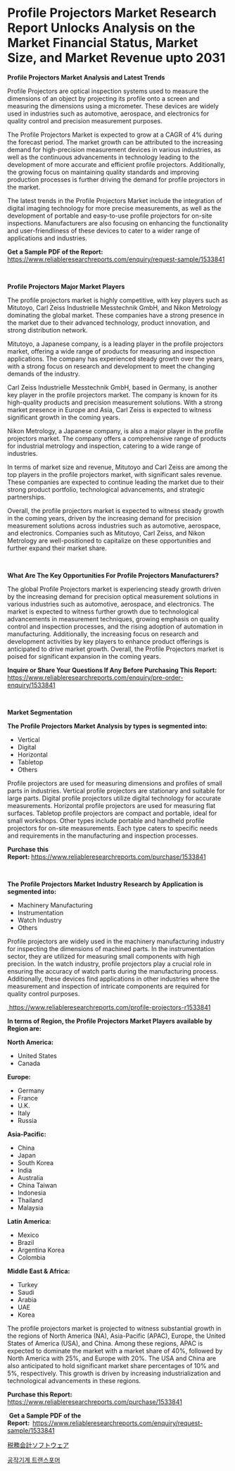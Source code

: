 <p><h1>Profile Projectors Market Research Report Unlocks Analysis on the Market Financial Status, Market Size, and Market Revenue upto 2031</h1></p><p><strong>Profile Projectors Market Analysis and Latest Trends</strong></p>
<p><p>Profile Projectors are optical inspection systems used to measure the dimensions of an object by projecting its profile onto a screen and measuring the dimensions using a micrometer. These devices are widely used in industries such as automotive, aerospace, and electronics for quality control and precision measurement purposes.</p><p>The Profile Projectors Market is expected to grow at a CAGR of 4% during the forecast period. The market growth can be attributed to the increasing demand for high-precision measurement devices in various industries, as well as the continuous advancements in technology leading to the development of more accurate and efficient profile projectors. Additionally, the growing focus on maintaining quality standards and improving production processes is further driving the demand for profile projectors in the market.</p><p>The latest trends in the Profile Projectors Market include the integration of digital imaging technology for more precise measurements, as well as the development of portable and easy-to-use profile projectors for on-site inspections. Manufacturers are also focusing on enhancing the functionality and user-friendliness of these devices to cater to a wider range of applications and industries.</p></p>
<p><strong>Get a Sample PDF of the Report:&nbsp;</strong> <a href="https://www.reliableresearchreports.com/enquiry/request-sample/1533841">https://www.reliableresearchreports.com/enquiry/request-sample/1533841</a></p>
<p>&nbsp;</p>
<p><strong>Profile Projectors Major Market Players</strong></p>
<p><p>The profile projectors market is highly competitive, with key players such as Mitutoyo, Carl Zeiss Industrielle Messtechnik GmbH, and Nikon Metrology dominating the global market. These companies have a strong presence in the market due to their advanced technology, product innovation, and strong distribution network.</p><p>Mitutoyo, a Japanese company, is a leading player in the profile projectors market, offering a wide range of products for measuring and inspection applications. The company has experienced steady growth over the years, with a strong focus on research and development to meet the changing demands of the industry.</p><p>Carl Zeiss Industrielle Messtechnik GmbH, based in Germany, is another key player in the profile projectors market. The company is known for its high-quality products and precision measurement solutions. With a strong market presence in Europe and Asia, Carl Zeiss is expected to witness significant growth in the coming years.</p><p>Nikon Metrology, a Japanese company, is also a major player in the profile projectors market. The company offers a comprehensive range of products for industrial metrology and inspection, catering to a wide range of industries.</p><p>In terms of market size and revenue, Mitutoyo and Carl Zeiss are among the top players in the profile projectors market, with significant sales revenue. These companies are expected to continue leading the market due to their strong product portfolio, technological advancements, and strategic partnerships.</p><p>Overall, the profile projectors market is expected to witness steady growth in the coming years, driven by the increasing demand for precision measurement solutions across industries such as automotive, aerospace, and electronics. Companies such as Mitutoyo, Carl Zeiss, and Nikon Metrology are well-positioned to capitalize on these opportunities and further expand their market share.</p></p>
<p>&nbsp;</p>
<p><strong>What Are The Key Opportunities For Profile Projectors Manufacturers?</strong></p>
<p><p>The global Profile Projectors market is experiencing steady growth driven by the increasing demand for precision optical measurement solutions in various industries such as automotive, aerospace, and electronics. The market is expected to witness further growth due to technological advancements in measurement techniques, growing emphasis on quality control and inspection processes, and the rising adoption of automation in manufacturing. Additionally, the increasing focus on research and development activities by key players to enhance product offerings is anticipated to drive market growth. Overall, the Profile Projectors market is poised for significant expansion in the coming years.</p></p>
<p><strong>Inquire or Share Your Questions If Any Before Purchasing This Report:</strong> <a href="https://www.reliableresearchreports.com/enquiry/pre-order-enquiry/1533841">https://www.reliableresearchreports.com/enquiry/pre-order-enquiry/1533841</a></p>
<p>&nbsp;</p>
<p><strong>Market Segmentation</strong></p>
<p><strong>The Profile Projectors Market Analysis by types is segmented into:</strong></p>
<p><ul><li>Vertical</li><li>Digital</li><li>Horizontal</li><li>Tabletop</li><li>Others</li></ul></p>
<p><p>Profile projectors are used for measuring dimensions and profiles of small parts in industries. Vertical profile projectors are stationary and suitable for large parts. Digital profile projectors utilize digital technology for accurate measurements. Horizontal profile projectors are used for measuring flat surfaces. Tabletop profile projectors are compact and portable, ideal for small workshops. Other types include portable and handheld profile projectors for on-site measurements. Each type caters to specific needs and requirements in the manufacturing and inspection processes.</p></p>
<p><strong>Purchase this Report:&nbsp;</strong><a href="https://www.reliableresearchreports.com/purchase/1533841">https://www.reliableresearchreports.com/purchase/1533841</a></p>
<p>&nbsp;</p>
<p><strong>The Profile Projectors Market Industry Research by Application is segmented into:</strong></p>
<p><ul><li>Machinery Manufacturing</li><li>Instrumentation</li><li>Watch Industry</li><li>Others</li></ul></p>
<p><p>Profile projectors are widely used in the machinery manufacturing industry for inspecting the dimensions of machined parts. In the instrumentation sector, they are utilized for measuring small components with high precision. In the watch industry, profile projectors play a crucial role in ensuring the accuracy of watch parts during the manufacturing process. Additionally, these devices find applications in other industries where the measurement and inspection of intricate components are required for quality control purposes.</p></p>
<p><a href="https://www.reliableresearchreports.com/profile-projectors-r1533841">&nbsp;https://www.reliableresearchreports.com/profile-projectors-r1533841</a></p>
<p><strong>In terms of Region, the Profile Projectors Market Players available by Region are:</strong></p>
<p>
    <p> <strong> North America: </strong>
        <ul>
            <li>United States</li>
            <li>Canada</li>
        </ul>
        </p> 
    <p> <strong> Europe: </strong>
        <ul>
            <li>Germany</li>
            <li>France</li>
            <li>U.K.</li>
            <li>Italy</li>
            <li>Russia</li>
        </ul>
        </p> 
    <p> <strong> Asia-Pacific: </strong>
        <ul>
            <li>China</li>
            <li>Japan</li>
            <li>South Korea</li>
            <li>India</li>
            <li>Australia</li>
            <li>China Taiwan</li>
            <li>Indonesia</li>
            <li>Thailand</li>
            <li>Malaysia</li>
        </ul>
        </p> 
    <p> <strong> Latin America: </strong>
        <ul>
            <li>Mexico</li>
            <li>Brazil</li>
            <li>Argentina Korea</li>
            <li>Colombia</li>
        </ul>
        </p> 
    <p> <strong> Middle East & Africa: </strong>
        <ul>
            <li>Turkey</li>
            <li>Saudi</li>
            <li>Arabia</li>
            <li>UAE</li>
            <li>Korea</li>
        </ul>
    </p>
    </p>
<p><p>The profile projectors market is projected to witness substantial growth in the regions of North America (NA), Asia-Pacific (APAC), Europe, the United States of America (USA), and China. Among these regions, APAC is expected to dominate the market with a market share of 40%, followed by North America with 25%, and Europe with 20%. The USA and China are also anticipated to hold significant market share percentages of 10% and 5%, respectively. This growth is driven by increasing industrialization and technological advancements in these regions.</p></p>
<p><strong>Purchase this Report: </strong><a href="https://www.reliableresearchreports.com/purchase/1533841">https://www.reliableresearchreports.com/purchase/1533841</a></p>
<p>&nbsp;<strong>Get a Sample PDF of the Report:&nbsp;&nbsp;</strong><a href="https://www.reliableresearchreports.com/enquiry/request-sample/1533841">https://www.reliableresearchreports.com/enquiry/request-sample/1533841</a></p>
<p><strong></strong></p>
<p><p><a href="https://medium.com/@josuehezog2023/%E7%A8%8E%E9%87%91%E3%81%A8%E4%BC%9A%E8%A8%88%E3%82%BD%E3%83%95%E3%83%88%E3%82%A6%E3%82%A7%E3%82%A2%E5%B8%82%E5%A0%B4%E5%88%86%E6%9E%90-%E3%81%9D%E3%81%AEcagr-%E5%B8%82%E5%A0%B4%E3%82%BB%E3%82%B0%E3%83%A1%E3%83%B3%E3%83%86%E3%83%BC%E3%82%B7%E3%83%A7%E3%83%B3-%E3%81%8A%E3%82%88%E3%81%B3%E3%82%B0%E3%83%AD%E3%83%BC%E3%83%90%E3%83%AB%E7%94%A3%E6%A5%AD%E6%A6%82%E8%A6%B3-6cc6f0eb2387">税務会計ソフトウェア</a></p><p><a href="https://github.com/darrellockm3ytan895656/Market-Research-Report-List-1/blob/main/908101526224.md">공작기계 트랜스포머</a></p></p>